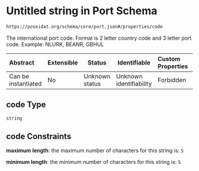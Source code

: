 # Untitled string in Port Schema

```txt
https://poseidat.org/schema/core/port.json#/properties/code
```

The international port code. Format is 2 letter country code and 3 letter port code. Example: NLURK, BEANR, GBHUL


| Abstract            | Extensible | Status         | Identifiable            | Custom Properties | Additional Properties | Access Restrictions | Defined In                                                   |
| :------------------ | ---------- | -------------- | ----------------------- | :---------------- | --------------------- | ------------------- | ------------------------------------------------------------ |
| Can be instantiated | No         | Unknown status | Unknown identifiability | Forbidden         | Allowed               | none                | [port.json\*](schemas/core/port.json "open original schema") |

## code Type

`string`

## code Constraints

**maximum length**: the maximum number of characters for this string is: `5`

**minimum length**: the minimum number of characters for this string is: `5`
